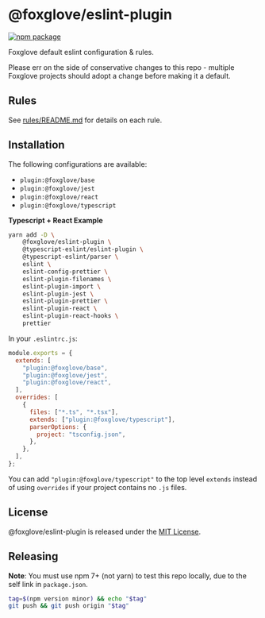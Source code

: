 # @foxglove/eslint-plugin

[![npm package](https://img.shields.io/npm/v/@foxglove/eslint-plugin)](https://www.npmjs.com/package/@foxglove/eslint-plugin)

Foxglove default eslint configuration & rules.

Please err on the side of conservative changes to this repo - multiple Foxglove projects should adopt a change before making it a default.

## Rules

See [rules/README.md](rules/README.md) for details on each rule.

## Installation

The following configurations are available:

- `plugin:@foxglove/base`
- `plugin:@foxglove/jest`
- `plugin:@foxglove/react`
- `plugin:@foxglove/typescript`

**Typescript + React Example**

```sh
yarn add -D \
    @foxglove/eslint-plugin \
    @typescript-eslint/eslint-plugin \
    @typescript-eslint/parser \
    eslint \
    eslint-config-prettier \
    eslint-plugin-filenames \
    eslint-plugin-import \
    eslint-plugin-jest \
    eslint-plugin-prettier \
    eslint-plugin-react \
    eslint-plugin-react-hooks \
    prettier
```

In your `.eslintrc.js`:

```js
module.exports = {
  extends: [
    "plugin:@foxglove/base",
    "plugin:@foxglove/jest",
    "plugin:@foxglove/react",
  ],
  overrides: [
    {
      files: ["*.ts", "*.tsx"],
      extends: ["plugin:@foxglove/typescript"],
      parserOptions: {
        project: "tsconfig.json",
      },
    },
  ],
};
```

You can add `"plugin:@foxglove/typescript"` to the top level `extends` instead of using `overrides` if your project contains no `.js` files.

## License

@foxglove/eslint-plugin is released under the [MIT License](/LICENSE.md).

## Releasing

**Note**: You must use npm 7+ (not yarn) to test this repo locally, due to the self link in `package.json`.

```sh
tag=$(npm version minor) && echo "$tag"
git push && git push origin "$tag"
```
